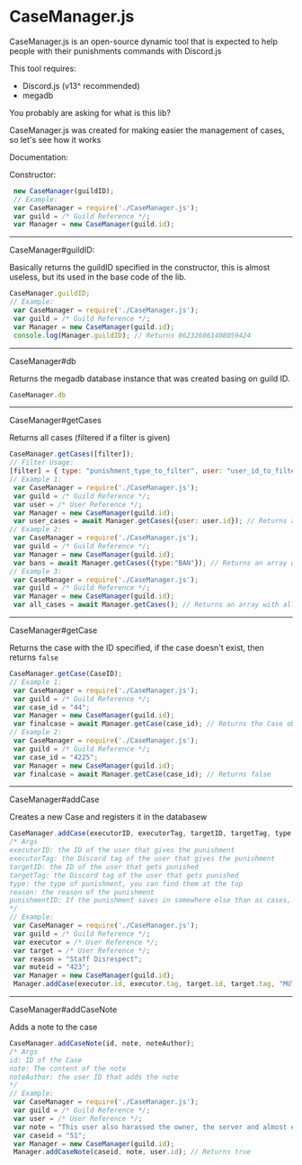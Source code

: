 # CaseManager.js
CaseManager.js is an open-source dynamic tool that is expected to help people with their punishments commands with Discord.js

This tool requires:
- Discord.js (v13^ recommended)
- megadb

You probably are asking for what is this lib?

CaseManager.js was created for making easier the management of cases, so let's see how it works

Documentation:

Constructor:

```js
 new CaseManager(guildID);
 // Example:
 var CaseManager = require('./CaseManager.js');
 var guild = /* Guild Reference */;
 var Manager = new CaseManager(guild.id);
```
------------------------------------------
CaseManager#guildID:

Basically returns the guildID specified in the constructor, this is almost useless, but its used in the base code of the lib.
```js
CaseManager.guildID;
// Example:
 var CaseManager = require('./CaseManager.js');
 var guild = /* Guild Reference */;
 var Manager = new CaseManager(guild.id);
 console.log(Manager.guildID); // Returns 862326061408059424
```
------------------------------------------
CaseManager#db

Returns the megadb database instance that was created basing on guild ID.
```js
CaseManager.db
```
------------------------------------------
CaseManager#getCases

Returns all cases (filtered if a filter is given)
```js
CaseManager.getCases([filter]);
// Filter Usage:
[filter] = { type: "punishment_type_to_filter", user: "user_id_to_filter" }
// Example 1:
 var CaseManager = require('./CaseManager.js');
 var guild = /* Guild Reference */;
 var user = /* User Reference */;
 var Manager = new CaseManager(guild.id);
 var user_cases = await Manager.getCases({user: user.id}); // Returns an array with filtered cases
// Example 2:
 var CaseManager = require('./CaseManager.js');
 var guild = /* Guild Reference */;
 var Manager = new CaseManager(guild.id);
 var bans = await Manager.getCases({type:"BAN"}); // Returns an array with filtered cases
// Example 3:
 var CaseManager = require('./CaseManager.js');
 var guild = /* Guild Reference */;
 var Manager = new CaseManager(guild.id);
 var all_cases = await Manager.getCases(); // Returns an array with all the cases
 ```
------------------------------------------
CaseManager#getCase

Returns the case with the ID specified, if the case doesn't exist, then returns `false`
```js
CaseManager.getCase(CaseID);
// Example 1:
 var CaseManager = require('./CaseManager.js');
 var guild = /* Guild Reference */;
 var case_id = "44";
 var Manager = new CaseManager(guild.id);
 var finalcase = await Manager.getCase(case_id); // Returns the Case object
// Example 2:
 var CaseManager = require('./CaseManager.js');
 var guild = /* Guild Reference */;
 var case_id = "4225";
 var Manager = new CaseManager(guild.id);
 var finalcase = await Manager.getCase(case_id); // Returns false
```
------------------------------------------
CaseManager#addCase

Creates a new Case and registers it in the databasew
```js
CaseManager.addCase(executorID, executorTag, targetID, targetTag, type, reason, punishmentID);
/* Args
executorID: the ID of the user that gives the punishment
executorTag: the Discord tag of the user that gives the punishment
targetID: the ID of the user that gets punished
targetTag: the Discord tag of the user that gets punished
type: the type of punishment, you can find them at the top
reason: the reason of the punishment
punishmentID: If the punishment saves in somewhere else than as cases, you can save ID here, this arg is OPTIONAL
*/
// Example:
 var CaseManager = require('./CaseManager.js');
 var guild = /* Guild Reference */;
 var executor = /* User Reference */;
 var target = /* User Reference */;
 var reason = "Staff Disrespect";
 var muteid = "423";
 var Manager = new CaseManager(guild.id);
 Manager.addCase(executor.id, executor.tag, target.id, target.tag, "MUTE", reason, muteid); // Returns true
```
------------------------------------------
CaseManager#addCaseNote

Adds a note to the case
```js
CaseManager.addCaseNote(id, note, noteAuthor);
/* Args
id: ID of the Case
note: The content of the note
noteAuthor: the user ID that adds the note
*/
// Example:
 var CaseManager = require('./CaseManager.js');
 var guild = /* Guild Reference */;
 var user = /* User Reference */;
 var note = "This user also harassed the owner, the server and almost every staff online.";
 var caseid = "51";
 var Manager = new CaseManager(guild.id);
 Manager.addCaseNote(caseid, note, user.id); // Returns true
